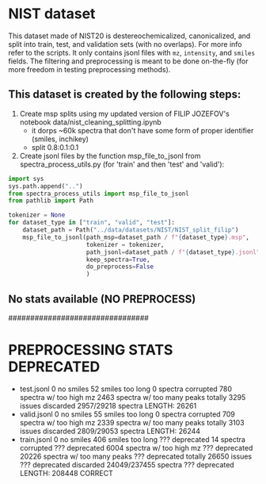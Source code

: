 # NIST dataset
This dataset made of NIST20 is destereochemicalized, canonicalized, and split into train, test, and validation sets (with no overlaps). For more info refer to the scripts. 
It only contains jsonl files with `mz`, `intensity`, and `smiles` fields. The filtering and preprocessing is meant to be done on-the-fly (for more freedom in testing preprocessing methods).

## This dataset is created by the following steps:
1. Create msp splits using my updated version of FILIP JOZEFOV's notebook data/nist_cleaning_splitting.ipynb
   - it dorps ~60k spectra that don't have some form of proper identifier (smiles, inchikey)
   - split 0.8:0.1:0.1
2. Create jsonl files by the function msp_file_to_jsonl from spectra_process_utils.py (for 'train' and then 'test' and 'valid'):

```python
import sys
sys.path.append("..")
from spectra_process_utils import msp_file_to_jsonl
from pathlib import Path

tokenizer = None
for dataset_type in ["train", "valid", "test"]:
    dataset_path = Path("../data/datasets/NIST/NIST_split_filip")
    msp_file_to_jsonl(path_msp=dataset_path / f"{dataset_type}.msp",
                      tokenizer = tokenizer,
                      path_jsonl=dataset_path / f"{dataset_type}.jsonl",
                      keep_spectra=True,
                      do_preprocess=False
                      )
```

## No stats available (NO PREPROCESS)



################################
# PREPROCESSING STATS DEPRECATED
 - test.jsonl
   0 no smiles
   52 smiles too long
   0 spectra corrupted
   780 spectra w/ too high mz
   2463 spectra w/ too many peaks
   totally 3295 issues
   discarded 2957/29218 spectra 
   LENGTH: 26261
 - valid.jsonl
   0 no smiles
   55 smiles too long
   0 spectra corrupted
   709 spectra w/ too high mz
   2339 spectra w/ too many peaks
   totally 3103 issues
   discarded 2809/29053 spectra 
   LENGTH: 26244
 - train.jsonl
    0 no smiles
    406 smiles too long              ??? deprecated
    14 spectra corrupted             ??? deprecated
    6004 spectra w/ too high mz      ??? deprecated
    20226 spectra w/ too many peaks  ??? deprecated
    totally 26650 issues             ??? deprecated
    discarded 24049/237455 spectra   ??? deprecated
    LENGTH: 208448                   CORRECT       
